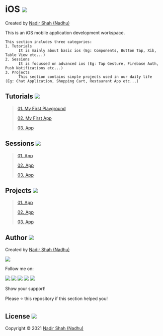 # iOS [<img src="https://github.com/iamnadhu/Utilities-N14/blob/main/icons/ios-icon.png">](https://github.com/iamnadhu/n14-ios)
Created by [Nadir Shah (Nadhu)](https://github.com/iamnadhu)

This is an iOS mobile application development workspace.


```
This section includes three categories:
1. Tutorials
      It is mainly about basic ios (Eg: Components, Button Tap, Xib, Table View etc...)
2. Sessions
      It is focussed on advanced ios (Eg: Tap Gesture, Firebase Auth, Push Notifications etc...)
3. Projects
      This section contains simple projects used in our daily life (Eg: Chat Application, Shopping Cart, Restaurant App etc...) 
```


## Tutorials [<img src="https://github.com/iamnadhu/Utilities-N14/blob/main/icons/tutorials-icon.png">](https://github.com/iamnadhu/n14-ios)
>
> [01. My First Playground](https://github.com/iamnadhu/n14-ios/tree/master/tutorials/My%20First%20Playground)
>
> [02. My First App](https://github.com/iamnadhu/n14-ios/tree/master/tutorials/My%20First%20App)
>
> [03. App](https://github.com/iamnadhu/n14-ios)
>


## Sessions [<img src="https://github.com/iamnadhu/Utilities-N14/blob/main/icons/sessions-icon.png">](https://github.com/iamnadhu/n14-ios)
>
> [01. App](https://github.com/iamnadhu/n14-ios)
>
> [02. App](https://github.com/iamnadhu/n14-ios)
>
> [03. App](https://github.com/iamnadhu/n14-ios)
>


## Projects [<img src="https://github.com/iamnadhu/Utilities-N14/blob/main/icons/projects-icon.png">](https://github.com/iamnadhu/n14-ios)
>
> [01. App](https://github.com/iamnadhu/n14-ios)
>
> [02. App](https://github.com/iamnadhu/n14-ios)
>
> [03. App](https://github.com/iamnadhu/n14-ios)
>


## Author  [<img src="https://github.com/iamnadhu/Utilities-N14/blob/main/icons/auther-icon.png">](https://github.com/iamnadhu)
Created by [Nadir Shah (Nadhu)](https://github.com/iamnadhu)

[<img src="https://github.com/iamnadhu/Utilities-N14/blob/main/icons/nadhu-icon.jpg">](https://github.com/iamnadhu)

Follow me on: 

[<img src="https://github.com/iamnadhu/Utilities-N14/blob/main/icons/instagram-icon.png">](https://www.instagram.com/iamnadhu/)
[<img src="https://github.com/iamnadhu/Utilities-N14/blob/main/icons/whatsapp-icon.png">](https://api.whatsapp.com/send?phone=917293451396&lang=en)
[<img src="https://github.com/iamnadhu/Utilities-N14/blob/main/icons/linkedin-icon.png">](https://www.linkedin.com/in/iamnadhu/)
[<img src="https://github.com/iamnadhu/Utilities-N14/blob/main/icons/facebook-icon.png">](https://www.facebook.com/iamnadhu/)
[<img src="https://github.com/iamnadhu/Utilities-N14/blob/main/icons/telegram-icon.png">](https://t.me/iamnadhu)

Show your support!

Please ⭐️   this repository if this section helped you!


## License  [<img src="https://github.com/iamnadhu/Utilities-N14/blob/main/icons/license-icon.png">](https://github.com/iamnadhu/n14-ios)
Copyright © 2021 [Nadir Shah (Nadhu)](https://github.com/iamnadhu)
